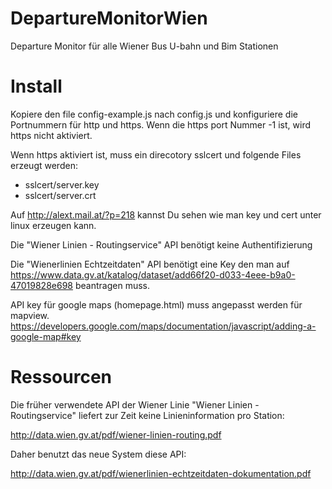 # DepartureMonitorWien

Departure Monitor für alle Wiener Bus U-bahn und Bim Stationen

# Install

Kopiere den file config-example.js nach config.js und konfiguriere die
Portnummern für http und https. Wenn die https port Nummer -1 ist, wird
https nicht aktiviert.

Wenn https aktiviert ist, muss ein direcotory sslcert und folgende Files
erzeugt werden:

* sslcert/server.key
* sslcert/server.crt

Auf http://alext.mail.at/?p=218 kannst Du sehen wie man key und cert 
unter linux erzeugen kann.

Die "Wiener Linien - Routingservice" API benötigt keine Authentifizierung

Die "Wienerlinien Echtzeitdaten" API benötigt eine Key den man auf
https://www.data.gv.at/katalog/dataset/add66f20-d033-4eee-b9a0-47019828e698
beantragen muss.

API key für google maps (homepage.html) muss angepasst werden für mapview.
https://developers.google.com/maps/documentation/javascript/adding-a-google-map#key

# Ressourcen

Die früher verwendete API der Wiener Linie "Wiener Linien - Routingservice"
liefert zur Zeit keine Linieninformation pro Station:

http://data.wien.gv.at/pdf/wiener-linien-routing.pdf

Daher benutzt das neue System diese API:

http://data.wien.gv.at/pdf/wienerlinien-echtzeitdaten-dokumentation.pdf

